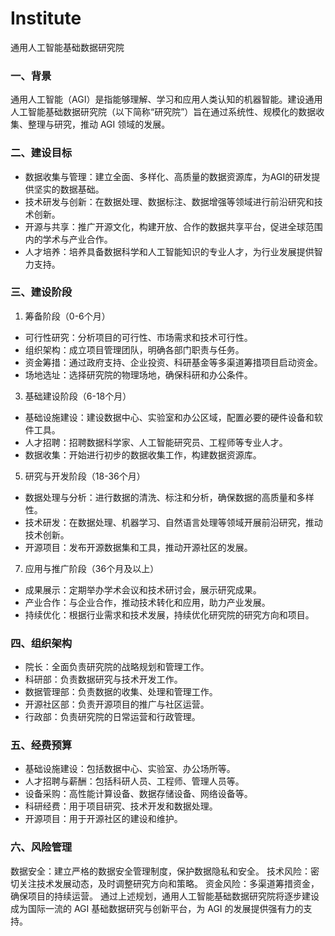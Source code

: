 # Institute
通用人工智能基础数据研究院

### 一、背景
通用人工智能（AGI）是指能够理解、学习和应用人类认知的机器智能。建设通用人工智能基础数据研究院（以下简称“研究院”）旨在通过系统性、规模化的数据收集、整理与研究，推动 AGI 领域的发展。

### 二、建设目标
- 数据收集与管理：建立全面、多样化、高质量的数据资源库，为AGI的研发提供坚实的数据基础。
- 技术研发与创新：在数据处理、数据标注、数据增强等领域进行前沿研究和技术创新。
- 开源与共享：推广开源文化，构建开放、合作的数据共享平台，促进全球范围内的学术与产业合作。
- 人才培养：培养具备数据科学和人工智能知识的专业人才，为行业发展提供智力支持。

### 三、建设阶段
1. 筹备阶段（0-6个月）
- 可行性研究：分析项目的可行性、市场需求和技术可行性。
- 组织架构：成立项目管理团队，明确各部门职责与任务。
- 资金筹措：通过政府支持、企业投资、科研基金等多渠道筹措项目启动资金。
- 场地选址：选择研究院的物理场地，确保科研和办公条件。

3. 基础建设阶段（6-18个月）
- 基础设施建设：建设数据中心、实验室和办公区域，配置必要的硬件设备和软件工具。
- 人才招聘：招聘数据科学家、人工智能研究员、工程师等专业人才。
- 数据收集：开始进行初步的数据收集工作，构建数据资源库。

5. 研究与开发阶段（18-36个月）
- 数据处理与分析：进行数据的清洗、标注和分析，确保数据的高质量和多样性。
- 技术研发：在数据处理、机器学习、自然语言处理等领域开展前沿研究，推动技术创新。
- 开源项目：发布开源数据集和工具，推动开源社区的发展。

7. 应用与推广阶段（36个月及以上）
- 成果展示：定期举办学术会议和技术研讨会，展示研究成果。
- 产业合作：与企业合作，推动技术转化和应用，助力产业发展。
- 持续优化：根据行业需求和技术发展，持续优化研究院的研究方向和项目。

### 四、组织架构

- 院长：全面负责研究院的战略规划和管理工作。
- 科研部：负责数据研究与技术开发工作。
- 数据管理部：负责数据的收集、处理和管理工作。
- 开源社区部：负责开源项目的推广与社区运营。
- 行政部：负责研究院的日常运营和行政管理。

### 五、经费预算

- 基础设施建设：包括数据中心、实验室、办公场所等。
- 人才招聘与薪酬：包括科研人员、工程师、管理人员等。
- 设备采购：高性能计算设备、数据存储设备、网络设备等。
- 科研经费：用于项目研究、技术开发和数据处理。
- 开源项目：用于开源社区的建设和维护。

### 六、风险管理

数据安全：建立严格的数据安全管理制度，保护数据隐私和安全。
技术风险：密切关注技术发展动态，及时调整研究方向和策略。
资金风险：多渠道筹措资金，确保项目的持续运营。
通过上述规划，通用人工智能基础数据研究院将逐步建设成为国际一流的 AGI 基础数据研究与创新平台，为 AGI 的发展提供强有力的支持。
